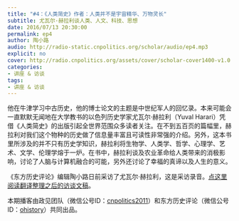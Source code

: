 ```yaml
---
title: "#4：《人类简史》作者：人类并不是宇宙精华、万物灵长"
subtitle: 尤瓦尔·赫拉利谈人类、人文、科技、思想
date: 2016/07/13 20:30:00
permalink: ep4
author: 陶小路
audio: http://radio-static.cnpolitics.org/scholar/audio/ep4.mp3
explicit: no
cover: http://radio.cnpolitics.org/assets/cover/scholar-cover1400-v1.0.jpg
categories:
- 讲座 & 访谈
tags:
- 讲座 & 访谈
---
```


他在牛津学习中古历史，他的博士论文的主题是中世纪军人的回忆录。本来可能会一直默默无闻地在大学教书的以色列历史学家尤瓦尔·赫拉利（Yuval Harari）凭借《人类简史》的出版引起全世界范围众多读者关注。在不到五百页的篇幅里，赫拉利对我们这个物种的历史做了信息量丰富且可读性非常强的介绍。另外，这本书里所涉及的并不只有历史学知识，赫拉利将生物学、人类学、哲学、心理学、艺术、文学、伦理学熔于一炉。在书中，赫拉利谈及农业革命给人类带来的消极影响，讨论了人脑与计算机融合的可能，另外还讨论了幸福的真谛以及人生的意义。

《东方历史评论》编辑陶小路日前采访了尤瓦尔·赫拉利，这是采访录音。[点这里阅读翻译整理之后的访谈文稿](https://mp.weixin.qq.com/s/ydLtZtJrTh1Y1mUGsLDufA)。

本期播客由政见团队（微信公号ID：[cnpolitics2011](http://open.weixin.qq.com/qr/code/?username=cnpolitics2011)）和东方历史评论（微信公号ID：[ohistory](http://open.weixin.qq.com/qr/code/?username=ohistory)）共同出品。
